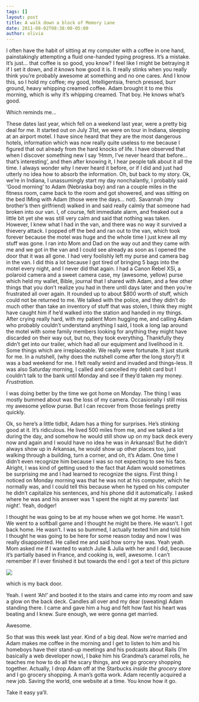 ```yaml
---
tags: []
layout: post
title: A walk down a block of Memory Lane
date: 2011-08-02T08:38:00-05:00
author: olivia
---
```


I often have the habit of sitting at my computer with a coffee in one hand, painstakingly attempting a fluid one-handed typing progress. It’s a mistake. It’s just… that coffee is so good, you know? I feel like I might be betraying it if I set it down, and _it knows_ how good it is. It really stinks when you really think you’re probably awesome at something and no one cares. And I know this, so I hold my coffee; my good, Intelligentsia, french pressed, burr ground, heavy whipping creamed coffee. Adam brought it to me this morning, which is why it’s whipping creamed. That boy. He knows what’s good.

Which reminds me…

These dates last year, which fell on a weekend last year, were a pretty big deal for me. It started out on July 31st, we were on tour in Indiana, sleeping at an airport motel. I have since heard that they are the most dangerous hotels, information which was now really quite useless to me because I figured that out already from the hard knocks of life. I have observed that when I discover something new I say ‘Hmm, I’ve never heard that before… that’s interesting’, and then after knowing it, I hear people talk about it all the time. I always wonder why I never heard it before, or if I did and just had utterly no idea how to absorb the information. Oh, but back to my story. Ok, we’re in Indiana, I unassumingly start my day nonchalantly, I probably said ‘Good morning’ to Adam (Nebraska boy) and ran a couple miles in the fitness room, came back to the room and got showered, and was sitting on the bed IMing with Adam (those were the days… not). Savannah (my brother’s then girlfriend) walked in and said really calmly that someone had broken into our van. I, of course, felt immediate alarm, and freaked out a little bit yet she was still very calm and said that nothing was taken. However, I knew what I had in the van, and there was no way it survived a thievery attack. I popped off the bed and ran out to the van, which took forever because the motel was huge and the whole time I just knew all my stuff was gone. I ran into Mom and Dad on the way out and they came with me and we got in the van and I could see already as soon as I opened the door that it was all gone. I had very foolishly left my purse and camera bag in the van. I did this a lot because I got tired of bringing 5 bags into the motel every night, and I never did that again. I had a Canon Rebel XSi, a polaroid camera and a sweet camera case, my (awesome, yellow) purse which held my wallet, Bible, journal that I shared with Adam, and a few other things that you don’t realize you had in there until days later and then you’re frustrated all over again. It rounded up to about \$800 worth of stuff, which could not be returned to me. We talked with the police, and they didn’t do much other than take an inventory of stuff that was stolen, I think they might have caught him if he’d walked into the station and handed in my things. After crying really hard, with my patient Mom hugging me, and calling Adam who probably couldn’t understand anything I said, I took a long lap around the motel with some family members looking for anything they might have discarded on their way out, but no, they took everything. Thankfully they didn’t get into our trailer, which had all our equipment and livelihood in it. Some things which are irreplaceable. We really were fortunate. It just stunk for me. In a nutshell, (why does the nutshell come after the long story?) it was a bad weekend for me. I felt really weird and invaded and things-less. It was also Saturday morning, I called and cancelled my debit card but I couldn’t talk to the bank until Monday and see if they’d taken my money. _Frustration._

I was doing better by the time we got home on Monday. The thing I was mostly bummed about was the loss of my camera. Occasionally I still miss my awesome yellow purse. But I can recover from those feelings pretty quickly.

Ok, so here’s a little tidbit, Adam has a thing for surprises. He’s stinking good at it. It’s ridiculous. He lived 500 miles from me, and we talked a lot during the day, and somehow he would still show up on my back deck every now and again and I would have no idea he was in Arkansas! But he didn’t always show up in Arkansas, he would show up other places too, just walking through a building, turn a corner, and oh, it’s Adam. One time I didn’t even recognize him because I was so not expecting to see his face. Alright, I was kind of getting used to the fact that Adam would sometimes be surprising me and I had learned to recognize the signs. First thing I noticed on Monday morning was that he was not at his computer, which he normally was, and I could tell this because when he typed on his computer he didn’t capitalize his sentences, and his phone did it automatically. I asked where he was and his answer was ‘I spent the night at my parents’ last night’. Yeah, dodger!

I thought he was going to be at my house when we got home. He wasn’t. We went to a softball game and I thought he might be there. He wasn’t. I got back home. He wasn’t. I was so bummed, I actually texted him and told him I thought he was going to be here for some reason today and now I was really disappointed. He called me and said how sorry he was. Yeah yeah. Mom asked me if I wanted to watch Julie & Julia with her and I did, because it’s partially based in France, and cooking is, well, awesome. I can’t remember if I ever finished it but towards the end I got a text of this picture

![](/media/lpb1c5TN501qfd5w2.jpg)

which is my back door.

Yeah. I went ‘Ah!’ and booted it to the stairs and came into my room and saw a glow on the back deck. Candles all over and my dear (sweating) Adam standing there. I came and gave him a hug and felt how fast his heart was beating and I knew. Sure enough, we were gonna get married.

Awesome.

So that was this week last year. Kind of a big deal. Now we’re married and Adam makes me coffee in the morning and I get to listen to him and his homeboys have their stand-up meetings and his podcasts about Rails (I’m basically a web developer now), I bake him his Grandma’s caramel rolls, he teaches me how to do all the scary things, and we go grocery shopping together. Actually, I drop Adam off at the Starbucks _inside the grocery store_ and I go grocery shopping. A man’s gotta work. Adam recently acquired a new job. Saving the world, one website at a time. You know how it go.

Take it easy ya’ll.
